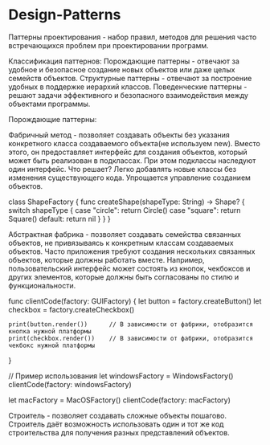 # Design-Patterns
Паттерны проектирования  - набор правил, методов для решения часто встречающихся проблем при проектировании программ. 

Классификация паттернов:
Порождающие паттерны - отвечают за удобное и безопасное создание новых объектов или даже целых семейств объектов. 
Структурные паттерны - отвечают за построение удобных в поддержке иерархий классов. 
Поведенческие паттерны - решают задачи эффективного и безопасного взаимодействия между объектами программы. 

Порождающие паттерны: 

Фабричный метод -  позволяет создавать объекты без указания конкретного класса создаваемого объекта(не используем new). 
Вместо этого, он предоставляет интерфейс для создания объектов, который может быть реализован в подклассах. При этом подклассы наследуют один интерфейс.
Что решает?
Легко добавлять новые классы без изменения существующего кода.
Упрощается управление созданием объектов.

class ShapeFactory {
    func createShape(shapeType: String) -> Shape? {
        switch shapeType {
        case "circle":
            return Circle()
        case "square":
            return Square()
        default:
            return nil
        }
    }
}

Абстрактная фабрика -  позволяет создавать семейства связанных объектов, не привязываясь к конкретным классам создаваемых объектов.
Часто приложения требуют создания нескольких связанных объектов, которые должны работать вместе. Например, пользовательский интерфейс может состоять из кнопок, чекбоксов и других элементов, которые должны быть согласованы по стилю и функциональности.

func clientCode(factory: GUIFactory) {
    let button = factory.createButton()
    let checkbox = factory.createCheckbox()
    
    print(button.render())      // В зависимости от фабрики, отобразится кнопка нужной платформы
    print(checkbox.render())    // В зависимости от фабрики, отобразится чекбокс нужной платформы
}

// Пример использования
let windowsFactory = WindowsFactory()
clientCode(factory: windowsFactory)

let macFactory = MacOSFactory()
clientCode(factory: macFactory)

Строитель - позволяет создавать сложные объекты пошагово. Строитель даёт возможность использовать один и тот же код строительства для получения разных представлений объектов.
